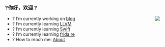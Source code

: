
<!--
**zhangkn/zhangkn** is a ✨ _special_ ✨ repository because its `README.md` (this file) appears on your GitHub profile.

Here are some ideas to get you started:

- ? I’m currently working on ...
- ? I’m currently learning ...
- ? I’m looking to collaborate on ...
- ? I’m looking for help with ...
- ? Ask me about ...
- ? How to reach me: ...
- ? Pronouns: ...
- ⚡ Fun fact: ...
-->


### ?你好，欢迎 ?


<img align="right" src="https://github-readme-stats.vercel.app/api?username=zhangkn&show_icons=true&icon_color=CE1D2D&text_color=718096&bg_color=ffffff&hide_title=true" />

- ? I’m currently working on [blog](https://kunnan.blog.csdn.net)
- ? I’m currently learning [LLVM](https://llvm.org)
- ? I’m currently learning [Swift](https://swift.org)
- ? I’m currently learning [frida.re](https://frida.re)
- ? How to reach me: [About](https://kunnan.blog.csdn.net)
